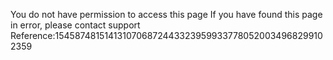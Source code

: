 You do not have permission to access this page If you have found this page in error, please contact support Reference:15458748151413107068724433239599337780520034968299102359